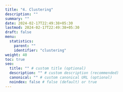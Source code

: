 ```yaml
---
title: "4. Clustering"
description: ""
summary: ""
date: 2024-02-17T22:49:38+05:30
lastmod: 2024-02-17T22:49:38+05:30
draft: false
menu:
  statistics:
    parent: ""
    identifier: "clustering"
weight: 40
toc: true
seo:
  title: "" # custom title (optional)
  description: "" # custom description (recommended)
  canonical: "" # custom canonical URL (optional)
  noindex: false # false (default) or true
---
```

